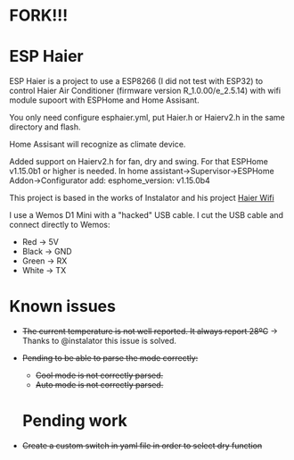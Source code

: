 # FORK!!!







# ESP Haier
 

 ESP Haier is a project to use a ESP8266 (I did not test with ESP32) to control Haier Air Conditioner (firmware version R_1.0.00/e_2.5.14) with wifi module supoort with ESPHome and Home Assisant.
 

 You only need configure esphaier.yml, put Haier.h or Haierv2.h in the same directory and flash. 
 
 Home Assisant will recognize as climate device.

 Added support on Haierv2.h for fan, dry and swing. For that ESPHome v1.15.0b1 or higher is needed. In home assistant->Supervisor->ESPHome Addon->Configurator add: esphome_version: v1.15.0b4 
 
 This project is based in the works of Instalator and his project [Haier Wifi](https://github.com/instalator/Haier_WiFi/)
 
 
 I use a Wemos D1 Mini with a "hacked" USB cable. I cut the USB cable and connect directly to Wemos:
 
 - Red -> 5V 
 - Black -> GND 
 - Green -> RX 
 - White -> TX
 
  # Known issues
 
- ~~The current temperature is not well reported. It always report 28ºC~~ -> Thanks to @instalator this issue is solved.
- ~~Pending to be able to parse the mode correctly:~~
     - ~~Cool mode is not correctly parsed.~~
     - ~~Auto mode is not correctly parsed.~~

  # Pending work
- ~~Create a custom switch in yaml file in order to select dry function~~
